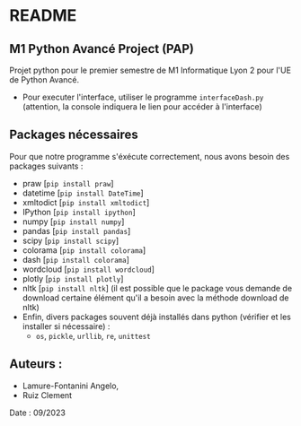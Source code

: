 # README 

## M1 Python Avancé Project (PAP)

Projet python pour le premier semestre de M1 Informatique Lyon 2 pour l'UE de Python Avancé.
* Pour executer l'interface, utiliser le programme `interfaceDash.py` (attention, la console indiquera le lien pour accéder à l'interface)

## Packages nécessaires

Pour que notre programme s'éxécute correctement, nous avons besoin des packages suivants : 
* praw [`pip install praw`]
* datetime [`pip install DateTime`]
* xmltodict [`pip install xmltodict`]
* IPython [`pip install ipython`]
* numpy [`pip install numpy`]
* pandas [`pip install pandas`]
* scipy [`pip install scipy`]
* colorama [`pip install colorama`]
* dash [`pip install colorama`]
* wordcloud [`pip install wordcloud`]
* plotly [`pip install plotly`]
* nltk [`pip install nltk`] (il est possible que le package vous demande de download certaine élément qu'il a besoin avec la méthode download de nltk)
* Enfin, divers packages souvent déjà installés dans python (vérifier et les installer si nécessaire) :
  * `os`, `pickle`, `urllib`, `re`, `unittest`

## Auteurs :
* Lamure-Fontanini Angelo,
* Ruiz Clement

Date : 09/2023
